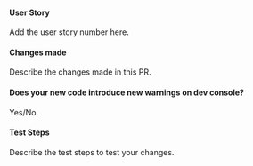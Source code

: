#### User Story
Add the user story number here.

#### Changes made
Describe the changes made in this PR.

#### Does your new code introduce new warnings on dev console?
Yes/No.

#### Test Steps
Describe the test steps to test your changes.

